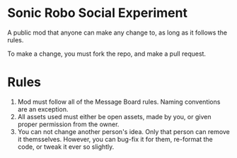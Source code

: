 # Sonic Robo Social Experiment
A public mod that anyone can make any change to, as long as it follows the rules.

To make a change, you must fork the repo, and make a pull request.

# Rules
1. Mod must follow all of the Message Board rules. Naming conventions are an exception.
2. All assets used must either be open assets, made by you, or given proper permission from the owner.
3. You can not change another person's idea. Only that person can remove it themsselves. However, you can bug-fix it for them, re-format the code, or tweak it ever so slightly.
